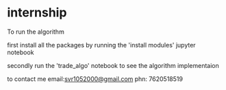# internship
To run the algorithm


first install all the packages by running the 'install modules' jupyter notebook


secondly run the 'trade_algo' notebook to see the algorithm implementaion



to contact me email:svr1052000@gmail.com
  phn: 7620518519
